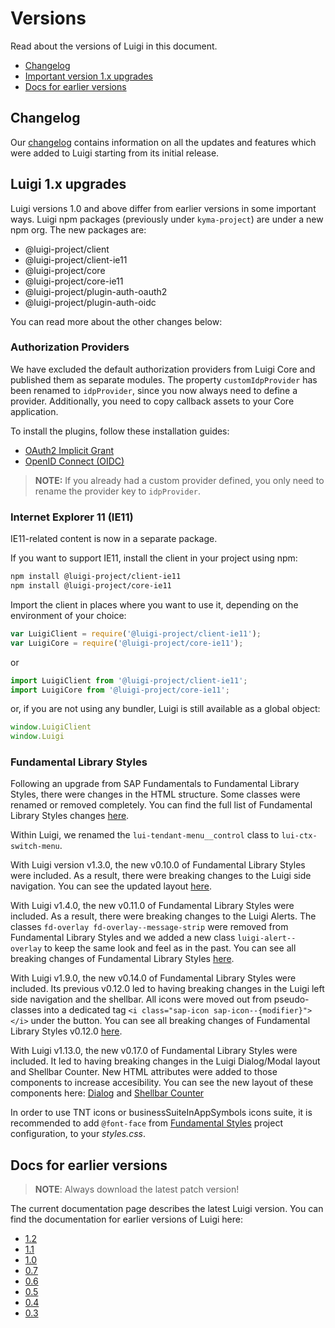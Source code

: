 <!-- meta
{
  "node": {
    "label": "Versions",
    "category": {
      "label": "Basics"
    },
    "metaData": {
      "categoryPosition": 1,
      "position": 4
    }
  }
}
meta -->

# Versions

Read about the versions of Luigi in this document.

* [Changelog](#changelog)
* [Important version 1.x upgrades](#luigi-1.x-upgrades)
* [Docs for earlier versions](#docs-for-earlier-versions)

## Changelog

Our [changelog](https://bit.ly/2W47Ewv) contains information on all the updates and features which were added to Luigi starting from its initial release.

## Luigi 1.x upgrades

Luigi versions 1.0 and above differ from earlier versions in some important ways. Luigi npm packages (previously under `kyma-project`) are under a new npm org. The new packages are:
- @luigi-project/client
- @luigi-project/client-ie11
- @luigi-project/core
- @luigi-project/core-ie11
- @luigi-project/plugin-auth-oauth2
- @luigi-project/plugin-auth-oidc

You can read more about the other changes below:

<!-- accordion:start -->

### Authorization Providers

We have excluded the default authorization providers from Luigi Core and published them as separate modules.
The property `customIdpProvider` has been renamed to `idpProvider`, since you now always need to define a provider.
Additionally, you need to copy callback assets to your Core application.

To install the plugins, follow these installation guides:

- [OAuth2 Implicit Grant](https://github.com/SAP/luigi/tree/master/plugins/auth/public/auth-oauth2)
- [OpenID Connect (OIDC)](https://github.com/SAP/luigi/tree/master/plugins/auth/public/auth-oidc)

<!-- add-attribute:class:warning -->
> **NOTE:** If you already had a custom provider defined, you only need to rename the provider key to `idpProvider`.

### Internet Explorer 11 (IE11)

IE11-related content is now in a separate package.

If you want to support IE11, install the client in your project using npm:
```bash
npm install @luigi-project/client-ie11
npm install @luigi-project/core-ie11
```

Import the client in places where you want to use it, depending on the environment of your choice:
```javascript
var LuigiClient = require('@luigi-project/client-ie11');
var LuigiCore = require('@luigi-project/core-ie11');
```
or
```javascript
import LuigiClient from '@luigi-project/client-ie11';
import LuigiCore from '@luigi-project/core-ie11';
```
or, if you are not using any bundler, Luigi is still available as a global object:
```javascript
window.LuigiClient
window.Luigi
```

### Fundamental Library Styles

Following an upgrade from SAP Fundamentals to Fundamental Library Styles, there were changes in the HTML structure. Some classes were renamed or removed completely. You can find the full list of Fundamental Library Styles changes [here](https://github.com/SAP/fundamental-styles/wiki/Breaking-Changes).

Within Luigi, we renamed the `lui-tendant-menu__control` class to `lui-ctx-switch-menu`.

With Luigi version v1.3.0, the new v0.10.0 of Fundamental Library Styles were included. As a result, there were breaking changes to the Luigi side navigation. You can see the updated layout [here](https://sap.github.io/fundamental-styles/components/side-navigation.html).

With Luigi v1.4.0, the new v0.11.0 of Fundamental Library Styles were included. As a result, there were breaking changes to the Luigi Alerts. The classes `fd-overlay fd-overlay--message-strip` were removed from Fundamental Library Styles and we added a new class `luigi-alert--overlay` to keep the same look and feel as in the past. You can see all breaking changes of Fundamental Library Styles [here](https://github.com/SAP/fundamental-styles/wiki/Breaking-Changes#0110).

With Luigi v1.9.0, the new v0.14.0 of Fundamental Library Styles were included. Its previous v0.12.0 led to having breaking changes in the Luigi left side navigation and the shellbar. All icons were moved out from pseudo-classes into a dedicated tag `<i class="sap-icon sap-icon--{modifier}"></i>` under the button. You can see all breaking changes of Fundamental Library Styles v0.12.0 [here](https://github.com/SAP/fundamental-styles/releases?after=v0.12.1-rc.7).

With Luigi v1.13.0, the new v0.17.0 of Fundamental Library Styles were included. It led to having breaking changes in the Luigi Dialog/Modal layout and Shellbar Counter. New HTML attributes were added to those components to increase accesibility. You can see the new layout of these components here: [Dialog](https://sap.github.io/fundamental-styles/?path=/docs/components-dialog--default-dialog) and [Shellbar Counter](https://sap.github.io/fundamental-styles/?path=/docs/components-shellbar--primary)

In order to use TNT icons or businessSuiteInAppSymbols icons suite, it is recommended to add ```@font-face``` from [Fundamental Styles](https://sap.github.io/fundamental-styles/?path=/docs/introduction-overview--page#project-configuration) project configuration, to your _styles.css_.
<!-- accordion:end -->


## Docs for earlier versions

<!-- add-attribute:class:warning -->
> **NOTE**: Always download the latest patch version!

The current documentation page describes the latest Luigi version. You can find the documentation for earlier versions of Luigi here:

* [1.2](https://github.com/SAP/luigi/tree/v1.2.4/docs)
* [1.1](https://github.com/SAP/luigi/tree/v1.1.1/docs)
* [1.0](https://github.com/SAP/luigi/tree/v1.0.1/docs)
* [0.7](https://github.com/SAP/luigi/tree/v0.7.7/docs)
* [0.6](https://github.com/SAP/luigi/tree/v0.6.6/docs)
* [0.5](https://github.com/SAP/luigi/tree/v0.5.4/docs)
* [0.4](https://github.com/SAP/luigi/tree/v0.4.12/docs)
* [0.3](https://github.com/SAP/luigi/blob/v0.3.8/docs)
